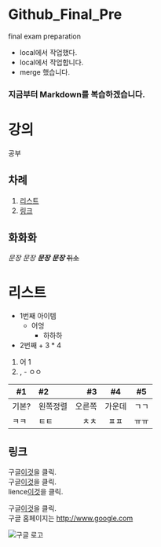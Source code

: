 # Github_Final_Pre
final exam preparation

- local에서 작업했다.
- local에서 작업합니다. 
- merge 했습니다.

### 지금부터 Markdown를 복습하겠습니다.  

강의  
=========  
공부  

## 차례
1. [리스트](#리스트)  
2. [링크](#링크)  

화화화  
---------
*문장* _문장_  **_문장_**  ***문장***  ~~취소~~ 

# 리스트  
- 1번째 아이템  
   - 어엉
      - 하하하
- 2번째  + 3 * 4   
1. 어     1  
3. ,     - ㅇㅇ  

| #1 | #2 | #3 | #4 | #5 |
|---------|:-----|---:|:----:|----|
|기본?|왼쪽정렬|오른쪽|가운데|ㄱㄱ|
|ㅋㅋ|ㅌㅌ|ㅊㅊ|ㅍㅍ|ㅠㅠ|

## 링크

구글[이것](http://www.google.com)을 클릭.  
구글[이것](http://www.google.com "google홈페이지")을 클릭.  
lience[이것](./LICENSE "github lience")을 클릭.  

구글[이것][구글]을 클릭.  
구글 홈페이지는 http://www.google.com 

[구글]: http://www.google.com

![구글 로고](https://www.google.com/images/branding/googlelogo/2x/googlelogo_color_272x92dp.png)

